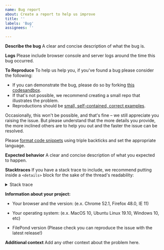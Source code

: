 ```yaml
---
name: Bug report
about: Create a report to help us improve
title: ''
labels: 'Bug'
assignees: ''

---
```


**Describe the bug**
A clear and concise description of what the bug is.


**Logs**
Please include browser console and server logs around the time this bug occurred.


**To Reproduce**
To help us help you, if you've found a bug please consider the following:

* If you can demonstrate the bug, please do so by forking [this codesandbox](https://codesandbox.io/s/vanilla-filepond-2oltb).
* If that's not possible, we recommend creating a small repo that illustrates the problem.
* Reproductions should be [small, self-contained, correct examples](http://sscce.org).

Occasionally, this won't be possible, and that's fine – we still appreciate you raising the issue. But please understand that the more details you provide, the more inclined others are to help you out and the faster the issue can be resolved.

Please [format code snippets](https://help.github.com/articles/creating-and-highlighting-code-blocks/) using triple backticks and set the appropriate language.


**Expected behavior**
A clear and concise description of what you expected to happen.


**Stacktraces**
If you have a stack trace to include, we recommend putting inside a `<details>` block for the sake of the thread's readability:

<details>
  <summary>Stack trace</summary>

  Stack trace goes here...
</details>


**Information about your project:**
- Your browser and the version: (e.x. Chrome 52.1, Firefox 48.0, IE 11)

- Your operating system: (e.x. MacOS 10, Ubuntu Linux 19.10, Windows 10, etc)

- FilePond version (Please check you can reproduce the issue with the latest release!)


**Additional context**
Add any other context about the problem here.